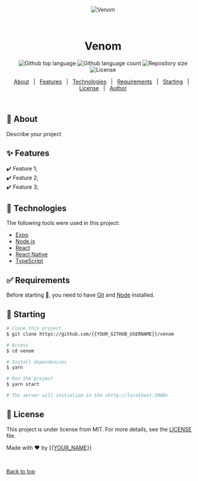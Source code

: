 <div align="center" id="top"> 
  <img src="./.github/app.gif" alt="Venom" />

  &#xa0;

  <!-- <a href="https://venom.netlify.app">Demo</a> -->
</div>

<h1 align="center">Venom</h1>

<p align="center">
  <img alt="Github top language" src="https://img.shields.io/github/languages/top/paritoshtripathi935/Venom?color=56BEB8">

  <img alt="Github language count" src="https://img.shields.io/github/languages/count/paritoshtripathi935/Venom?color=56BEB8">

  <img alt="Repository size" src="https://img.shields.io/github/repo-size/paritoshtripathi935/Venom?color=56BEB8">

  <img alt="License" src="https://img.shields.io/github/license/paritoshtripathi935/Venom?color=56BEB8">

  <!-- <img alt="Github issues" src="https://img.shields.io/github/issues/{{YOUR_GITHUB_USERNAME}}/venom?color=56BEB8" /> -->

  <!-- <img alt="Github forks" src="https://img.shields.io/github/forks/{{YOUR_GITHUB_USERNAME}}/venom?color=56BEB8" /> -->

  <!-- <img alt="Github stars" src="https://img.shields.io/github/stars/{{YOUR_GITHUB_USERNAME}}/venom?color=56BEB8" /> -->
</p>

<!-- Status -->

<!-- <h4 align="center"> 
	🚧  Venom 🚀 Under construction...  🚧
</h4> 

<hr> -->

<p align="center">
  <a href="#dart-about">About</a> &#xa0; | &#xa0; 
  <a href="#sparkles-features">Features</a> &#xa0; | &#xa0;
  <a href="#rocket-technologies">Technologies</a> &#xa0; | &#xa0;
  <a href="#white_check_mark-requirements">Requirements</a> &#xa0; | &#xa0;
  <a href="#checkered_flag-starting">Starting</a> &#xa0; | &#xa0;
  <a href="#memo-license">License</a> &#xa0; | &#xa0;
  <a href="https://github.com/{{YOUR_GITHUB_USERNAME}}" target="_blank">Author</a>
</p>

<br>

## :dart: About ##

Describe your project

## :sparkles: Features ##

:heavy_check_mark: Feature 1;\
:heavy_check_mark: Feature 2;\
:heavy_check_mark: Feature 3;

## :rocket: Technologies ##

The following tools were used in this project:

- [Expo](https://expo.io/)
- [Node.js](https://nodejs.org/en/)
- [React](https://pt-br.reactjs.org/)
- [React Native](https://reactnative.dev/)
- [TypeScript](https://www.typescriptlang.org/)

## :white_check_mark: Requirements ##

Before starting :checkered_flag:, you need to have [Git](https://git-scm.com) and [Node](https://nodejs.org/en/) installed.

## :checkered_flag: Starting ##

```bash
# Clone this project
$ git clone https://github.com/{{YOUR_GITHUB_USERNAME}}/venom

# Access
$ cd venom

# Install dependencies
$ yarn

# Run the project
$ yarn start

# The server will initialize in the <http://localhost:3000>
```

## :memo: License ##

This project is under license from MIT. For more details, see the [LICENSE](LICENSE.md) file.


Made with :heart: by <a href="https://github.com/{{YOUR_GITHUB_USERNAME}}" target="_blank">{{YOUR_NAME}}</a>

&#xa0;

<a href="#top">Back to top</a>
